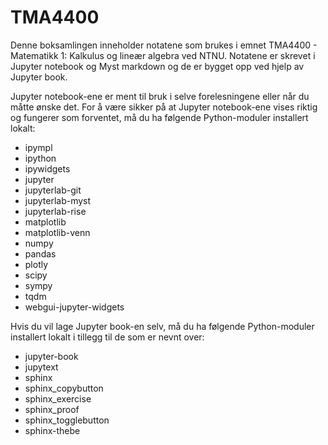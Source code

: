 # TMA4400

Denne boksamlingen inneholder notatene som brukes i emnet TMA4400 - Matematikk 1: Kalkulus og lineær algebra ved NTNU. Notatene er skrevet i Jupyter notebook og Myst markdown og de er bygget opp ved hjelp av Jupyter book.

Jupyter notebook-ene er ment til bruk i selve forelesningene eller når du måtte ønske det. For å være sikker på at Jupyter notebook-ene vises riktig og fungerer som forventet, må du ha følgende Python-moduler installert lokalt:

- ipympl
- ipython
- ipywidgets
- jupyter
- jupyterlab-git
- jupyterlab-myst
- jupyterlab-rise
- matplotlib
- matplotlib-venn
- numpy
- pandas
- plotly
- scipy
- sympy
- tqdm
- webgui-jupyter-widgets

Hvis du vil lage Jupyter book-en selv, må du ha følgende Python-moduler installert lokalt i tillegg til de som er nevnt over:

- jupyter-book
- jupytext
- sphinx
- sphinx_copybutton
- sphinx_exercise
- sphinx_proof
- sphinx_togglebutton
- sphinx-thebe
